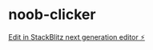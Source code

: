 # noob-clicker

[Edit in StackBlitz next generation editor ⚡️](https://stackblitz.com/~/github.com/bcrhbrhcdb/noob-clicker)